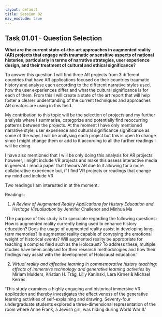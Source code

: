 ```yaml
---
layout: default
title: Session 02
nav_exclude: true
---
```

## **Task 01.01 - Question Selection**

**What are the current state-of-the-art approaches in augmented reality (AR) projects that engage with traumatic or sensitive aspects of national histories, particularly in terms of narrative strategies, user experience design, and their treatment of cultural and ethical significance?**

To answer this question I will find three AR projects from 3 different countries that have AR applications focused on their countries traumatic history and analyse each according to the different narrative styles used, how the user experiences differ and what the cultural significance is for each of them. From this I will create a state of the art report that will help foster a clearer understanding of the current techniques and approaches AR creators are using in this field. 

My contribution to this topic will be the selection of projects and my further analysis where I summarise, categorize and potentially find reoccurring patterns between the projects. At the moment I have only mentioned narrative style, user experience and cultural significance significance as some of the ways I will be analysing each project but this is open to change since I might change them or add to it according to all the further readings I will be doing. 

I have also mentioned that I will be only doing this analysis for AR projects however, I might include VR projects and make this assess interactive media in general. I read a paper that favours AR due to it allowing for a more collaborative experience but, if I find VR projects or readings that change my mind and include VR.

Two readings I am interested in at the moment:

Readings: 

1. *A Review of Augmented Reality Applications for History Education and Heritage Visualisation* by Jennifer Challenor and Minhua Ma

‘The purpose of this study is to speculate regarding the following questions: How is augmented reality currently being used to enhance history education? Does the usage of augmented reality assist in developing long-term memories? Is augmented reality capable of conveying the emotional weight of historical events? Will augmented reality be appropriate for teaching a complex field such as the Holocaust? To address these, multiple studies have been analysed for their research methodologies and how their findings may assist with the development of
Holocaust education.’

2. *Virtual reality and affective learning in commemorative history teaching: effects of immersive technology and generative learning activities* by Miriam Mulders, Kristian H. Träg, Lilly Kaninski, Lara Kirner & Michael Kerres

‘This study examines a highly engaging and historical immersive VR application and thereby investigates the effectiveness of the generative learning activities of self-explaining and drawing. Seventy-four undergraduate students explored a three-dimensional representation of the room where Anne Frank, a Jewish girl, was hiding during World War II.’
